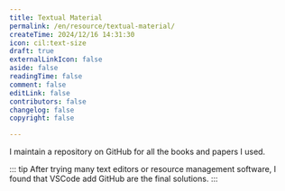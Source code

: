 ```yaml
---
title: Textual Material
permalink: /en/resource/textual-material/
createTime: 2024/12/16 14:31:30
icon: cil:text-size
draft: true
externalLinkIcon: false
aside: false
readingTime: false
comment: false
editLink: false
contributors: false
changelog: false
copyright: false

---
```

I maintain a repository on GitHub for all the books and papers I used.

::: tip After trying many text editors or resource management software, I found that VSCode add GitHub are the final solutions.
:::

<RepoCard repo="dingyuqi/textual-material" />
